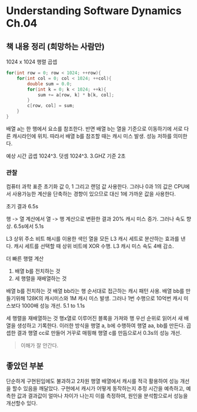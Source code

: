 # Understanding Software Dynamics Ch.04

## 책 내용 정리 (희망하는 사람만)

1024 x 1024 행렬 곱셉
```c
for(int row = 0; row < 1024; ++row){
    for(int col = 0; col < 1024; ++col){
        double sum = 0.0;
        for(int k = 0; k < 1024; ++k){
            sum += a[row, k] * b[k, col];
        }
        c[row, col] = sum;
    }
}
```

배열 a는 한 행에서 요소를 참조한다. 반면 배열 b는 열을 기준으로 이동하기에 서로 다른 캐시라인에 위치. 따라서 배열 b를 참조할 때는 캐시 미스 발생. 성능 저하를 의미한다. 

예상 시간 
곱셉 1024^3. 덧셈 1024^3. 3.GHZ 기준 2초 

### 관찰 
컴퓨터 과학 표준 초기화 값 0, 1 그리고 랜덤 값 사용한다. 그러나 0과 1의 값은 CPU에서 사용가능한 계산을 단축하는 경향이 있으므로 대신 1에 가까운 값을 사용한다.

초기 결과
6.5s

행 -> 열 계산에서 열 -> 행 계산으로 변환한 결과 20% 캐시 미스 증가. 그러나 속도 향상. 6.5s에서 5.1s 

L3 상위 주소 비트 해시를 이용한 색인
열을 모든 L3 캐시 세트로 분산하는 효과를 낸다. 캐시 세트를 선택할 때 상위 비트에 XOR 수행. L3 캐시 미스 속도 4배 감소.

더 빠른 행렬 계산
1. 배열 b를 전치하는 것
2. 세 행렬을 재배열하는 것

배열 b를 전치하는 것
배열 bb라는 행 순서대로 접근하는 캐시 패턴 사용. 배열 bb를 만들기위해 128K의 캐시미스와 1M 캐시 미스 발생. 그러나 1번 수행으로 10억번 캐시 미스보다 1000배 성능 개선. 5.1 to 1.1s

세 행렬을 재배열하는 것
행x열로 이루어진 블록을 가져와 행 우선 순위로 읽어서 새 배열을 생성하고 기록한다. 이러한 방식을 행열 a, b에 수행하여 행열 aa, bb를 만든다. 곱셉한 결과 행열 cc로 만들어 거꾸로 매핑해 행열 c를 만듬으로서 0.3s의 성능 개선.
> 이해가 잘 안간다. 

## 좋았던 부분
단순하게 구현된임에도 불과하고 2차원 행열 배열에서 캐시를 적극 활용하여 성능 개선을 할수 있음을 깨달았다. 구현에서 캐시가 어떻게 동작하는지 추정 시간을 예측하고, 예측한 값과 결과값이 얼마나 차이가 나는지 이를 측정하여, 원인을 분석함으로서 성능을 개선할수 있다.